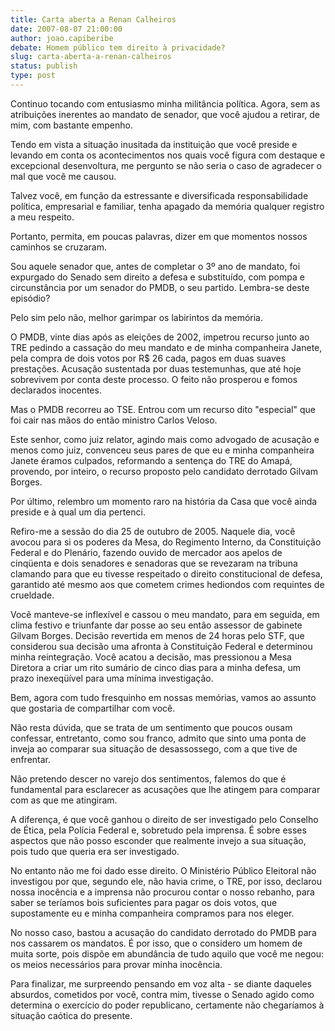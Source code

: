 ```yaml
---
title: Carta aberta a Renan Calheiros
date: 2007-08-07 21:00:00
author: joao.capiberibe
debate: Homem público tem direito à privacidade?
slug: carta-aberta-a-renan-calheiros
status: publish 
type: post
---
```


  

Continuo tocando com entusiasmo minha militância política. Agora, sem as atribuições inerentes ao mandato de senador, que você ajudou a retirar, de mim, com bastante empenho.  

  

Tendo em vista a situação inusitada da instituição que você preside e levando em conta os acontecimentos nos quais você figura com destaque e excepcional desenvoltura, me pergunto se não seria o caso de agradecer o mal que você me causou.  

  

Talvez você, em função da estressante e diversificada responsabilidade política, empresarial e familiar, tenha apagado da memória qualquer registro a meu respeito.  

  

Portanto, permita, em poucas palavras, dizer em que momentos nossos caminhos se cruzaram.  

  

Sou aquele senador que, antes de completar o 3º ano de mandato, foi expurgado do Senado sem direito a defesa e substituído, com pompa e circunstância por um senador do PMDB, o seu partido. Lembra-se deste episódio?  

  

Pelo sim pelo não, melhor garimpar os labirintos da memória.  

  

O PMDB, vinte dias após as eleições de 2002, impetrou recurso junto ao TRE pedindo a cassação do meu mandato e de minha companheira Janete, pela compra de dois votos por R$ 26 cada, pagos em duas suaves prestações. Acusação sustentada por duas testemunhas, que até hoje sobrevivem por conta deste processo. O feito não prosperou e fomos declarados inocentes.  

  

Mas o PMDB recorreu ao TSE. Entrou com um recurso dito "especial" que foi cair nas mãos do então ministro Carlos Veloso.  

  

Este senhor, como juiz relator, agindo mais como advogado de acusação e menos como juiz, convenceu seus pares de que eu e minha companheira Janete éramos culpados, reformando a sentença do TRE do Amapá, provendo, por inteiro, o recurso proposto pelo candidato derrotado Gilvam Borges.  

  

Por último, relembro um momento raro na história da Casa que você ainda preside e à qual um dia pertenci.  

  

Refiro-me a sessão do dia 25 de outubro de 2005. Naquele dia, você avocou para si os poderes da Mesa, do Regimento Interno, da Constituição Federal e do Plenário, fazendo ouvido de mercador aos apelos de cinqüenta e dois senadores e senadoras que se revezaram na tribuna clamando para que eu tivesse respeitado o direito constitucional de defesa, garantido até mesmo aos que cometem crimes hediondos com requintes de crueldade.  

  

Você manteve-se inflexível e cassou o meu mandato, para em seguida, em clima festivo e triunfante dar posse ao seu então assessor de gabinete Gilvam Borges. Decisão revertida em menos de 24 horas pelo STF, que considerou sua decisão uma afronta à Constituição Federal e determinou minha reintegração. Você acatou a decisão, mas pressionou a Mesa Diretora a criar um rito sumário de cinco dias para a minha defesa, um prazo inexeqüível para uma mínima investigação.  

  

Bem, agora com tudo fresquinho em nossas memórias, vamos ao assunto que gostaria de compartilhar com você.  

  

Não resta dúvida, que se trata de um sentimento que poucos ousam confessar, entretanto, como sou franco, admito que sinto uma ponta de inveja ao comparar sua situação de desassossego, com a que tive de enfrentar.  

  

Não pretendo descer no varejo dos sentimentos, falemos do que é fundamental para esclarecer as acusações que lhe atingem para comparar com as que me atingiram.  

  

A diferença, é que você ganhou o direito de ser investigado pelo Conselho de Ética, pela Polícia Federal e, sobretudo pela imprensa. É sobre esses aspectos que não posso esconder que realmente invejo a sua situação, pois tudo que queria era ser investigado.  

  

No entanto não me foi dado esse direito. O Ministério Público Eleitoral não investigou por que, segundo ele, não havia crime, o TRE, por isso, declarou nossa inocência e a imprensa não procurou contar o nosso rebanho, para saber se teríamos bois suficientes para pagar os dois votos, que supostamente eu e minha companheira compramos para nos eleger.  

  

No nosso caso, bastou a acusação do candidato derrotado do PMDB para nos cassarem os mandatos. É por isso, que o considero um homem de muita sorte, pois dispõe em abundância de tudo aquilo que você me negou: os meios necessários para provar minha inocência.  

  

Para finalizar, me surpreendo pensando em voz alta - se diante daqueles absurdos, cometidos por você, contra mim, tivesse o Senado agido como determina o exercício do poder republicano, certamente não chegaríamos à situação caótica do presente.
